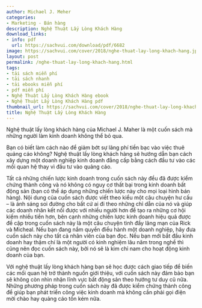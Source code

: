 ```yaml
---
author: Michael J. Meher
categories:
- Marketing - Bán hàng
description: Nghệ Thuật Lấy Lòng Khách Hàng
download_links:
- info: pdf
  url: https://sachvui.com/download/pdf/6682
image: https://sachvui.com/cover/2018/nghe-thuat-lay-long-khach-hang.jpg
layout: post
permalink: /nghe-thuat-lay-long-khach-hang.html
tags:
- tải sách miễn phí
- tải sách nhanh
- tải ebooks miễn phí
- pdf miễn phí
- Nghệ Thuật Lấy Lòng Khách Hàng ebook
- Nghệ Thuật Lấy Lòng Khách Hàng pdf
thumbnail_url: https://sachvui.com/cover/2018/nghe-thuat-lay-long-khach-hang.jpg
title: Nghệ Thuật Lấy Lòng Khách Hàng
---
```


 <div class="item-desc text-justify"> <p>Nghệ thuật lấy lòng khách hàng của Michael J. Maher là một cuốn sách mà những người làm kinh doanh không thể bỏ qua.</p><p>Bạn có biết làm cách nào để giảm bớt sự lãng phí tiền bạc vào việc thuê quảng cáo không? Nghệ thuật lấy lòng khách hàng sẽ hướng dẫn bạn cách xây dựng một doanh nghiệp kinh doanh đẳng cấp bằng cách đầu tư vào các mối quan hệ thay vì đầu tư vào quảng cáo.</p><p>Tất cả những chiến lược kinh doanh trong cuốn sách này đều đã được kiểm chứng thành công và nó không có nguy cơ thất bại trong kinh doanh bất động sản (bạn có thể áp dụng những chiến lược này cho mọi loại hình bán hàng). Nội dung của cuốn sách được viết theo kiểu một câu chuyện hư cấu – là ánh sáng soi đường cho bất cứ ai đi theo những chỉ dẫn của nó và giúp các doanh nhân kết nối được với nhiều người hơn để tạo ra những cơ hội kiếm nhiều tiền hơn, bên cạnh những chiến lược kinh doanh hiệu quả được đề cập trong cuốn sách này là một câu chuyện tình đầy lãng mạn của Rick và Micheal. Nếu bạn đang nắm quyền điều hành một doanh nghiệp, hãy đưa cuốn sách này cho tất cả nhân viên của bạn đọc. Nếu bạn mới bắt đầu kinh doanh hay thậm chí là một người có kinh nghiệm lâu năm trong nghề thì cũng nên đọc cuốn sách này, bởi nó sẽ là kim chỉ nam cho hoạt động kinh doanh của bạn.</p><p>Với nghệ thuật lấy lòng khách hàng bạn sẽ học được cách giao tiếp để biến các mối quan hệ trở thành nguồn giới thiệu, với cuốn sách này đảm bảo bạn sẽ không còn nhìn nhận lĩnh vực bất động sản theo hướng tư duy cũ nữa. Những phương pháp trong cuốn sách này đã được kiểm chứng thành công để giúp bạn phát triển công việc kinh doanh mà không cần phải gọi điện mời chào hay quảng cáo tốn kém nữa.</p> </div>